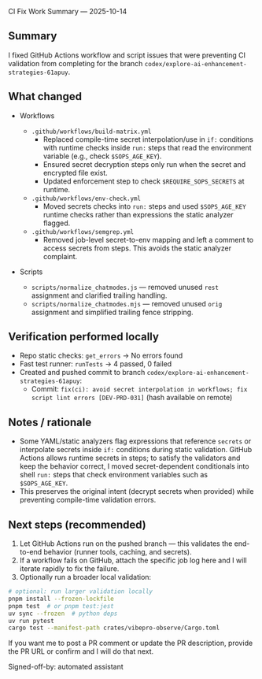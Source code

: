CI Fix Work Summary — 2025-10-14

## Summary

I fixed GitHub Actions workflow and script issues that were preventing CI validation from completing for the branch `codex/explore-ai-enhancement-strategies-61apuy`.

## What changed

- Workflows

  - `.github/workflows/build-matrix.yml`
    - Replaced compile-time secret interpolation/use in `if:` conditions with runtime checks inside `run:` steps that read the environment variable (e.g., check `$SOPS_AGE_KEY`).
    - Ensured secret decryption steps only run when the secret and encrypted file exist.
    - Updated enforcement step to check `$REQUIRE_SOPS_SECRETS` at runtime.
  - `.github/workflows/env-check.yml`
    - Moved secrets checks into `run:` steps and used `$SOPS_AGE_KEY` runtime checks rather than expressions the static analyzer flagged.
  - `.github/workflows/semgrep.yml`
    - Removed job-level secret-to-env mapping and left a comment to access secrets from steps. This avoids the static analyzer complaint.

- Scripts
  - `scripts/normalize_chatmodes.js` — removed unused `rest` assignment and clarified trailing handling.
  - `scripts/normalize_chatmodes.mjs` — removed unused `orig` assignment and simplified trailing fence stripping.

## Verification performed locally

- Repo static checks: `get_errors` → No errors found
- Fast test runner: `runTests` → 4 passed, 0 failed
- Created and pushed commit to branch `codex/explore-ai-enhancement-strategies-61apuy`:
  - Commit: `fix(ci): avoid secret interpolation in workflows; fix script lint errors [DEV-PRD-031]` (hash available on remote)

## Notes / rationale

- Some YAML/static analyzers flag expressions that reference `secrets` or interpolate secrets inside `if:` conditions during static validation. GitHub Actions allows runtime secrets in steps; to satisfy the validators and keep the behavior correct, I moved secret-dependent conditionals into shell `run:` steps that check environment variables such as `$SOPS_AGE_KEY`.
- This preserves the original intent (decrypt secrets when provided) while preventing compile-time validation errors.

## Next steps (recommended)

1. Let GitHub Actions run on the pushed branch — this validates the end-to-end behavior (runner tools, caching, and secrets).
2. If a workflow fails on GitHub, attach the specific job log here and I will iterate rapidly to fix the failure.
3. Optionally run a broader local validation:

```bash
# optional: run larger validation locally
pnpm install --frozen-lockfile
pnpm test  # or pnpm test:jest
uv sync --frozen  # python deps
uv run pytest
cargo test --manifest-path crates/vibepro-observe/Cargo.toml
```

If you want me to post a PR comment or update the PR description, provide the PR URL or confirm and I will do that next.

Signed-off-by: automated assistant
